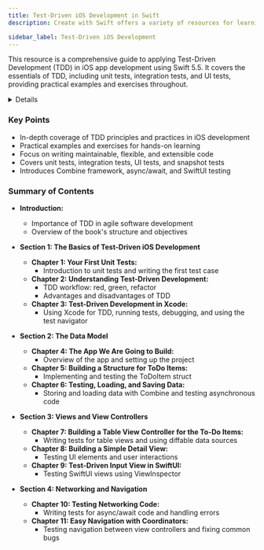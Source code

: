 ```yaml
---
title: Test-Driven iOS Development in Swift
description: Create with Swift offers a variety of resources for learning Swift programming, including tutorials, code snippets, and collaborative workshops. It aims to make Swift accessible to all developers, emphasizing innovation and community engagement.

sidebar_label: Test-Driven iOS Development
---
```


This resource is a comprehensive guide to applying Test-Driven Development (TDD) in iOS app development using Swift 5.5. It covers the essentials of TDD, including unit tests, integration tests, and UI tests, providing practical examples and exercises throughout.

<details>

**URL:** https://www.oreilly.com/library/view/test-driven-ios-development/9781803232485/

**Published:** March 2022  

**Authors:** `Dr. Dominik Hauser`

**Tags:**  
`TDD`, `Swift`, `iOS Development`, `Unit Testing`, `Xcode`, `Combine`, `SwiftUI`

</details>

### Key Points
- In-depth coverage of TDD principles and practices in iOS development
- Practical examples and exercises for hands-on learning
- Focus on writing maintainable, flexible, and extensible code
- Covers unit tests, integration tests, UI tests, and snapshot tests
- Introduces Combine framework, async/await, and SwiftUI testing

### Summary of Contents
- **Introduction:** 
  - Importance of TDD in agile software development
  - Overview of the book's structure and objectives
  
- **Section 1: The Basics of Test-Driven iOS Development**
  - **Chapter 1: Your First Unit Tests:** 
    - Introduction to unit tests and writing the first test case
  - **Chapter 2: Understanding Test-Driven Development:** 
    - TDD workflow: red, green, refactor
    - Advantages and disadvantages of TDD
  - **Chapter 3: Test-Driven Development in Xcode:** 
    - Using Xcode for TDD, running tests, debugging, and using the test navigator

- **Section 2: The Data Model**
  - **Chapter 4: The App We Are Going to Build:** 
    - Overview of the app and setting up the project
  - **Chapter 5: Building a Structure for ToDo Items:** 
    - Implementing and testing the ToDoItem struct
  - **Chapter 6: Testing, Loading, and Saving Data:** 
    - Storing and loading data with Combine and testing asynchronous code

- **Section 3: Views and View Controllers**
  - **Chapter 7: Building a Table View Controller for the To-Do Items:** 
    - Writing tests for table views and using diffable data sources
  - **Chapter 8: Building a Simple Detail View:** 
    - Testing UI elements and user interactions
  - **Chapter 9: Test-Driven Input View in SwiftUI:** 
    - Testing SwiftUI views using ViewInspector

- **Section 4: Networking and Navigation**
  - **Chapter 10: Testing Networking Code:** 
    - Writing tests for async/await code and handling errors
  - **Chapter 11: Easy Navigation with Coordinators:** 
    - Testing navigation between view controllers and fixing common bugs

<LinkCard title="Link to the Book" href="https://www.oreilly.com/library/view/test-driven-ios-development/9781803232485/" />